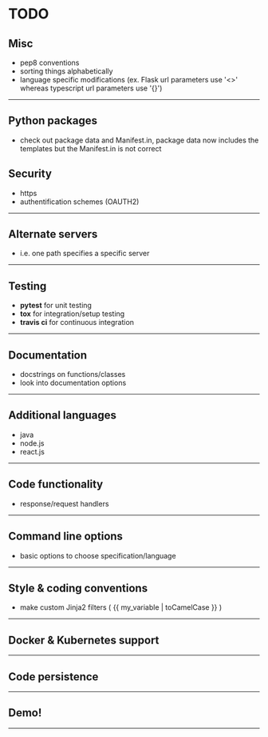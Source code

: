# **TODO**

## Misc
- pep8 conventions
- sorting things alphabetically
- language specific modifications (ex. Flask url parameters use '<>' whereas typescript url parameters use '{}')
---
## Python packages
- check out package data and Manifest.in, package data now includes the templates but the Manifest.in is not correct
## Security
- https
- authentification schemes (OAUTH2)
---
## Alternate servers
- i.e. one path specifies a specific server
---
## Testing
- **pytest** for unit testing
- **tox** for integration/setup testing
- **travis ci** for continuous integration
---

## Documentation
- docstrings on functions/classes
- look into documentation options
---

## Additional languages
- java
- node.js
- react.js
---

## Code functionality
- response/request handlers
---

## Command line options
- basic options to choose specification/language
---

## Style & coding conventions
- make custom Jinja2 filters ( {{ my_variable | toCamelCase }} )
---

## Docker & Kubernetes support
---

## Code persistence
---

## Demo!
---
